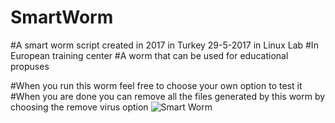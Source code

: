 # SmartWorm
#A smart worm script created in 2017 in Turkey 29-5-2017 in Linux Lab
#In European training center
#A worm that can be used for educational propuses

#When you run this worm feel free to choose your own option to test it 
#When you are done you can remove all the files generated by this worm by choosing the remove virus option
<img scr="https://raw.githubusercontent.com/JameelNabbo/SmartWorm/master/logo.jpg" alt="Smart Worm" />
